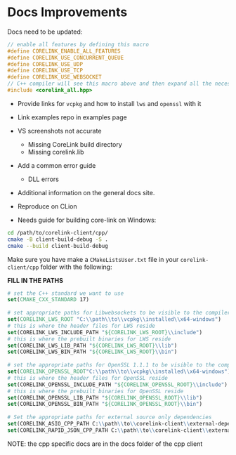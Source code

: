 # Docs Improvements

Docs need to be updated:

```cpp
// enable all features by defining this macro
#define CORELINK_ENABLE_ALL_FEATURES
#define CORELINK_USE_CONCURRENT_QUEUE
#define CORELINK_USE_UDP
#define CORELINK_USE_TCP
#define CORELINK_USE_WEBSOCKET
// C++ compiler will see this macro above and then expand all the necessary items
#include <corelink_all.hpp>
```


- Provide links for `vcpkg` and how to install `lws` and `openssl` with it

- Link examples repo in examples page 
  
- VS screenshots not accurate
	- Missing CoreLink build directory
	- Missing corelink.lib

- Add a common error guide
	- DLL errors

- Additional information on the general docs site. 

- Reproduce on CLion

- Needs guide for building core-link on Windows:

```bash
cd /path/to/corelink-client/cpp/
cmake -B client-build-debug -S .
cmake --build client-build-debug
```

Make sure you have make a `CMakeListsUser.txt` file in your `corelink-client/cpp` folder with the following:

**FILL IN THE PATHS**

```cmake
# set the C++ standard we want to use
set(CMAKE_CXX_STANDARD 17)
 
# set appropriate paths for Libwebsockets to be visible to the compiler
set(CORELINK_LWS_ROOT "C:\\path\\to\\vcpkg\\installed\\x64-windows")
# this is where the header files for LWS reside
set(CORELINK_LWS_INCLUDE_PATH "${CORELINK_LWS_ROOT}\\include")
# this is where the prebuilt binaries for LWS reside
set(CORELINK_LWS_LIB_PATH "${CORELINK_LWS_ROOT}\\lib")
set(CORELINK_LWS_BIN_PATH "${CORELINK_LWS_ROOT}\\bin")
 
# set the appropriate paths for OpenSSL 1.1.1 to be visible to the compiler
set(CORELINK_OPENSSL_ROOT"C:\\path\\to\\vcpkg\\installed\\x64-windows")
# this is where the header files for OpenSSL reside
set(CORELINK_OPENSSL_INCLUDE_PATH "${CORELINK_OPENSSL_ROOT}\\include")
# this is where the prebuilt binaries for OpenSSL reside
set(CORELINK_OPENSSL_LIB_PATH "${CORELINK_OPENSSL_ROOT}\\lib")
set(CORELINK_OPENSSL_BIN_PATH "${CORELINK_OPENSSL_ROOT}\\bin")
 
# Set the appropriate paths for external source only dependencies
set(CORELINK_ASIO_CPP_PATH C:\\path\\to\\corelink-client\\external-dependencies\\cpp\\asio-cpp\\v1.24.0\\)
set(CORELINK_RAPID_JSON_CPP_PATH C:\\path\\to\\corelink-client\\external-dependencies\\cpp\\)
```



NOTE: the cpp specific docs are in the docs folder of the cpp client

